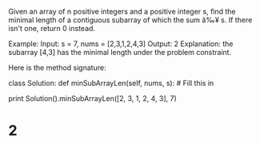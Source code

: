 Given an array of n positive integers and a positive integer s, find the minimal length of a contiguous subarray of which the sum â‰¥ s. If there isn't one, return 0 instead.

Example:
Input: s = 7, nums = [2,3,1,2,4,3]
Output: 2
Explanation: the subarray [4,3] has the minimal length under the problem constraint.

Here is the method signature:

class Solution:
  def minSubArrayLen(self, nums, s):
    # Fill this in

print Solution().minSubArrayLen([2, 3, 1, 2, 4, 3], 7)
# 2

